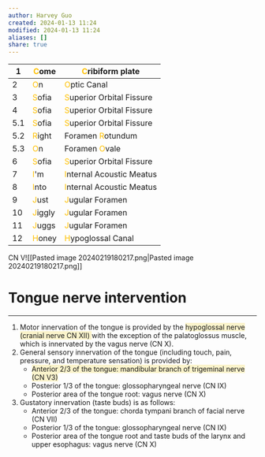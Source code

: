 ```yaml
---
author: Harvey Guo
created: 2024-01-13 11:24
modified: 2024-01-13 11:24
aliases: []
share: true
---
```

| 1   | <font color="#ffc000">C</font>ome   | <font color="#ffc000">C</font>ribiform plate          |
|-----|--------|--------------------------|
| 2   | <font color="#ffc000">O</font>n     | <font color="#ffc000">O</font>ptic Canal              |
| 3   | <font color="#ffc000">S</font>ofia  | <font color="#ffc000">S</font>uperior Orbital Fissure |
| 4   | <font color="#ffc000">S</font>ofia  | <font color="#ffc000">S</font>uperior Orbital Fissure |
| 5.1 | <font color="#ffc000">S</font>ofia  | <font color="#ffc000">S</font>uperior Orbital Fissure |
| 5.2 | <font color="#ffc000">R</font>ight  | Foramen <font color="#ffc000">R</font>otundum         |
| 5.3 | <font color="#ffc000">O</font>n     | Foramen <font color="#ffc000">O</font>vale            |
| 6   | <font color="#ffc000">S</font>ofia  | <font color="#ffc000">S</font>uperior Orbital Fissure |
| 7   | <font color="#ffc000">I</font>'m    | <font color="#ffc000">I</font>nternal Acoustic Meatus |
| 8   | <font color="#ffc000">I</font>nto   | <font color="#ffc000">I</font>nternal Acoustic Meatus |
| 9   | <font color="#ffc000">J</font>ust   | <font color="#ffc000">J</font>ugular Foramen          |
| 10  | <font color="#ffc000">J</font>iggly | <font color="#ffc000">J</font>ugular Foramen          |
| 11  | <font color="#ffc000">J</font>uggs  | <font color="#ffc000">J</font>ugular Foramen          |
| 12  | <font color="#ffc000">H</font>oney  | <font color="#ffc000">H</font>ypoglossal Canal        |

CN V![[Pasted image 20240219180217.png|Pasted image 20240219180217.png]]
# Tongue nerve intervention
---
1. Motor innervation of the tongue is provided by the <span style="background:rgba(240, 200, 0, 0.2)">hypoglossal nerve (cranial nerve CN XII) </span>with the exception of the palatoglossus muscle, which is innervated by the vagus nerve (CN X).
2. General sensory innervation of the tongue (including touch, pain, pressure, and temperature sensation) is provided by:
	- <span style="background:rgba(240, 200, 0, 0.2)">Anterior 2/3 of the tongue: mandibular branch of trigeminal nerve (CN V3)</span>
	- Posterior 1/3 of the tongue: glossopharyngeal nerve (CN IX)
	- Posterior area of the tongue root: vagus nerve (CN X)
3. Gustatory innervation (taste buds) is as follows:
	- Anterior 2/3 of the tongue: chorda tympani branch of facial nerve (CN VII)
	- Posterior 1/3 of the tongue: glossopharyngeal nerve (CN IX)
	- Posterior area of the tongue root and taste buds of the larynx and upper esophagus: vagus nerve (CN X)